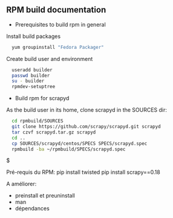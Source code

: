 RPM build documentation
-----------------------

+ Prerequisites to build rpm in general

Install build packages
```bash
  yum groupinstall "Fedora Packager"
```

Create build user and environment
```bash
  useradd builder
  passwd builder
  su - builder
  rpmdev-setuptree
```

+ Build rpm for scrapyd

As the build user in its home, clone scrapyd in the SOURCES dir:
```bash
  cd rpmbuild/SOURCES
  git clone https://github.com/scrapy/scrapyd.git scrapyd
  tar czvf scrapyd.tar.gz scrapyd
  cd ..
  cp SOURCES/scrapyd/centos/SPECS SPECS/scrapyd.spec 
  rpmbuild -ba ~/rpmbuild/SPECS/scrapyd.spec
```

$   
 


Pré-requis du RPM:
  pip install twisted
  pip install scrapy==0.18
  
  
A améliorer:
 - preinstall et preuninstall
 - man
 - dépendances



